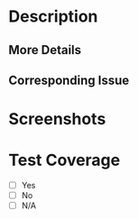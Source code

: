 <!--[
  Thank you for contributing to our project, it means a lot!
  Please use this pull request (PR) template and remove sections that don't apply to your submission

  If you haven't already, create another PR to add yourself to our Contribute page
  See: https://github.com/ifmeorg/ifme/wiki/Contributor-Blurb

  If you need any help, please message our #dev channel on Slack
  To join our Slack workspace, see: https://github.com/ifmeorg/ifme/wiki/Join-Our-Slack

  If this PR is not ready to be review, please tag is as "wip"
]-->
# Description 

<!--[A few sentences describing your changes]-->

## More Details

<!--[More details on your changes, remove this title/section if not applicable]-->

## Corresponding Issue

<!--[Link to GitHub issue related to this PR here, remove this title/section if not applicable]-->

# Screenshots

<!--[
  Screenshots (required for user interface changes), remove this title/section if not applicable
  GIF creation tools like Licecap (https://www.cockos.com/licecap) are great for capturing interaction changes
]-->

# Test Coverage

- [ ] Yes
- [ ] No
- [ ] N/A

<!--[Must be Yes, if not explain why here]-->
